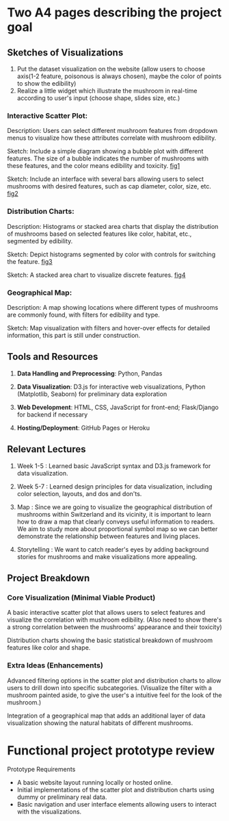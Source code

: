 # Two A4 pages describing the project goal

## Sketches of Visualizations
1. Put the dataset visualization on the website (allow users to choose axis(1-2 feature, poisonous is always chosen), maybe the color of points to show the edibility)
2. Realize a little widget which illustrate the mushroom in real-time according to user's input (choose shape, slides size, etc.)

### Interactive Scatter Plot:

Description: Users can select different mushroom features from dropdown menus to visualize how these attributes correlate with mushroom edibility.

Sketch: Include a simple diagram showing a bubble plot with different features. The size of a bubble indicates the number of mushrooms with these features, and the color means edibility and toxicity. 
[fig1](https://github.com/com-480-data-visualization/project-2024-mushrooms/blob/master/milestone2/figs/IMG_9771.JPG)

Sketch: Include an interface with several bars allowing users to select mushrooms with desired features, such as cap diameter, color, size, etc.
[fig2](https://github.com/com-480-data-visualization/project-2024-mushrooms/blob/master/milestone2/figs/IMG_9773.JPG)

### Distribution Charts:

Description: Histograms or stacked area charts that display the distribution of mushrooms based on selected features like color, habitat, etc., segmented by edibility.

Sketch: Depict histograms segmented by color with controls for switching the feature.
[fig3](https://github.com/com-480-data-visualization/project-2024-mushrooms/blob/master/milestone2/figs/IMG_9770.JPG)

Sketch: A stacked area chart to visualize discrete features.
[fig4](https://github.com/com-480-data-visualization/project-2024-mushrooms/blob/master/milestone2/figs/IMG_9772.JPG)


### Geographical Map:

Description: A map showing locations where different types of mushrooms are commonly found, with filters for edibility and type.

Sketch: Map visualization with filters and hover-over effects for detailed information, this part is still under construction.


## Tools and Resources

1. **Data Handling and Preprocessing**: Python, Pandas

2. **Data Visualization**: D3.js for interactive web visualizations, Python (Matplotlib, Seaborn) for preliminary data exploration

3. **Web Development**: HTML, CSS, JavaScript for front-end; Flask/Django for backend if necessary

4. **Hosting/Deployment**: GitHub Pages or Heroku

## Relevant Lectures

1. Week 1-5 : Learned basic JavaScript syntax and D3.js framework for data visualization.

2. Week 5-7 : Learned design principles for data visualization, including color selection, layouts, and dos and don'ts.

3. Map : Since we are going to visualize the geographical distribution of mushrooms within Switzerland and its vicinity, it is important to learn how to draw a map that clearly conveys useful information to readers. We aim to study more about proportional symbol map so we can better demonstrate the relationship between features and living places.  

4. Storytelling : We want to catch reader's eyes by adding background stories for mushrooms and make visualizations more appealing.

## Project Breakdown

### Core Visualization (Minimal Viable Product)
A basic interactive scatter plot that allows users to select features and visualize the correlation with mushroom edibility.
(Also need to show there's a strong correlation between the mushrooms' appearance and their toxicity)

Distribution charts showing the basic statistical breakdown of mushroom features like color and shape.

### Extra Ideas (Enhancements)

Advanced filtering options in the scatter plot and distribution charts to allow users to drill down into specific subcategories.
(Visualize the filter with a mushroom painted aside, to give the user's a intuitive feel for the look of the mushroom.)

Integration of a geographical map that adds an additional layer of data visualization showing the natural habitats of different mushrooms. 


# Functional project prototype review
Prototype Requirements
- A basic website layout running locally or hosted online.
- Initial implementations of the scatter plot and distribution charts using dummy or preliminary real data.
- Basic navigation and user interface elements allowing users to interact with the visualizations.

